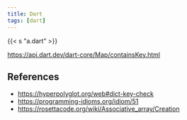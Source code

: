 ```yaml
---
title: Dart
tags: [dart]
---
```


{{< s "a.dart" >}}

<https://api.dart.dev/dart-core/Map/containsKey.html>

## References

- <https://hyperpolyglot.org/web#dict-key-check>
- <https://programming-idioms.org/idiom/51>
- <https://rosettacode.org/wiki/Associative_array/Creation>
